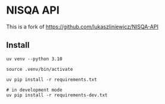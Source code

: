 # NISQA API

This is a fork of https://github.com/lukaszliniewicz/NISQA-API

## Install

```
uv venv --python 3.10

source .venv/bin/activate

uv pip install -r requirements.txt

# in development mode
uv pip install -r requirements-dev.txt
```
